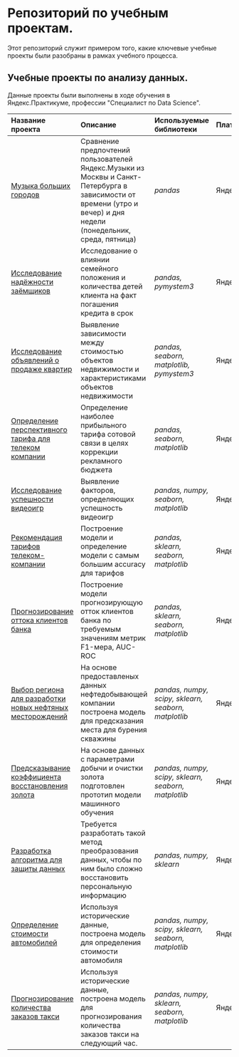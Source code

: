# Репозиторий по учебным проектам.

Этот репозиторий служит примером того, какие ключевые учебные проекты были разобраны в рамках учебного процесса.

## Учебные проекты по анализу данных.

Данные проекты были выполнены в ходе обучения в Яндекс.Практикуме, профессии "Специалист по Data Science".

| Название проекта | Описание | Используемые библиотеки | Платформа | 
| :---------------------- | :---------------------- | :---------------------- | :---------------------- |
| [Музыка больших городов](Music_of_big_cities) | Сравнение предпочтений пользователей Яндекс.Музыки из Москвы и Санкт-Петербурга в зависимости от времени (утро и вечер) и дня недели (понедельник, среда, пятница)| *pandas* |  Яндекс.Практикум  |
| [Исследование надёжности заёмщиков](Investigation_of_the_reliability_of_borrowers) | Исследование о влиянии семейного положения и количества детей клиента на факт погашения кредита в срок| *pandas, pymystem3* |  Яндекс.Практикум  |
| [Исследование объявлений о продаже квартир](Research_of_ads_for_the_sale_of_apartments) | Выявление зависимости между стоимостью объектов недвижимости и характеристиками объектов недвижимости| *pandas, seaborn, matplotlib, pymystem3* |  Яндекс.Практикум  |
| [Определение перспективного тарифа для телеком компании](Determining_a_promising_tariff_for_a_telecom_company) | Определение наиболее прибыльного тарифа сотовой связи в целях коррекции рекламного бюджета| *pandas, seaborn, matplotlib* |  Яндекс.Практикум  |
| [Исследование успешности видеоигр ](Project_for_determining_the_success_factors_of_the_game) | Выявление факторов, определяющих успешность видеоигр| *pandas, numpy, seaborn, matplotlib* |  Яндекс.Практикум  |
| [Рекомендация тарифов телеком-компании](Recommendation_of_tariffs) | Построение модели и определение модели с самым большим accuracy для тарифов| *pandas, sklearn, seaborn, matplotlib* |  Яндекс.Практикум  |
| [Прогнозирование оттока клиентов банка](Forecasting_the_outflow_of_bank_customers) | Построение модели прогнозирующую отток клиентов банка по требуемым значениям метрик F1-мера, AUC-ROC| *pandas, sklearn, seaborn, matplotlib* |  Яндекс.Практикум  |
| [Выбор региона для разработки новых нефтяных месторождений](Choosing_a_region_for_the_development_of_new_oil_fields) | На основе предоставленых данных нефтедобывающей компании построена модель для предсказания места для бурения скважины| *pandas, numpy, scipy, sklearn, seaborn, matplotlib* |  Яндекс.Практикум  |
| [Предсказывание коэффициента восстановления золота](Preparation_of_a_prototype_model_for_a_metalworking_enterprise) | На основе данных с параметрами добычи и очистки золота подготовлен прототип модели машинного обучения| *pandas, numpy, scipy, sklearn, seaborn, matplotlib* |  Яндекс.Практикум  |
| [Разработка алгоритма для защиты данных](Data_protection_of_insurance_company_clients) | Требуется разработать такой метод преобразования данных, чтобы по ним было сложно восстановить персональную информацию| *pandas, numpy, sklearn* |  Яндекс.Практикум  |
| [Определение стоимости автомобилей](Determining_the_cost_of_cars) | Используя исторические данные, построена модель для определения стоимости автомобиля| *pandas, numpy, scipy, sklearn, seaborn, matplotlib* |  Яндекс.Практикум  |
| [Прогнозирование количества заказов такси](Forecasting_taxi_orders) | Используя исторические данные, построена модель для прогнозирования количества заказов такси на следующий час.| *pandas, numpy, sklearn, seaborn, matplotlib* |  Яндекс.Практикум  |

